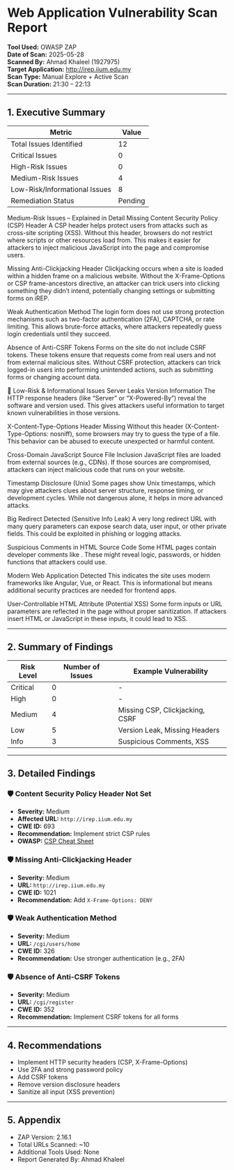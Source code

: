 # Web Application Vulnerability Scan Report

**Tool Used:** OWASP ZAP  
**Date of Scan:** 2025-05-28  
**Scanned By:** Ahmad Khaleel (1927975)  
**Target Application:** http://irep.iium.edu.my  
**Scan Type:** Manual Explore + Active Scan  
**Scan Duration:** 21:30 – 22:13

---

## 1. Executive Summary

| Metric                         | Value |
|-------------------------------|--------|
| Total Issues Identified       | 12     |
| Critical Issues               | 0      |
| High-Risk Issues              | 0      |
| Medium-Risk Issues            | 4      |
| Low-Risk/Informational Issues | 8      |
| Remediation Status            | Pending |

Medium-Risk Issues – Explained in Detail
Missing Content Security Policy (CSP) Header
A CSP header helps protect users from attacks such as cross-site scripting (XSS). Without this header, browsers do not restrict where scripts or other resources load from. This makes it easier for attackers to inject malicious JavaScript into the page and compromise users.

Missing Anti-Clickjacking Header
Clickjacking occurs when a site is loaded within a hidden frame on a malicious website. Without the X-Frame-Options or CSP frame-ancestors directive, an attacker can trick users into clicking something they didn’t intend, potentially changing settings or submitting forms on iREP.

Weak Authentication Method
The login form does not use strong protection mechanisms such as two-factor authentication (2FA), CAPTCHA, or rate limiting. This allows brute-force attacks, where attackers repeatedly guess login credentials until they succeed.

Absence of Anti-CSRF Tokens
Forms on the site do not include CSRF tokens. These tokens ensure that requests come from real users and not from external malicious sites. Without CSRF protection, attackers can trick logged-in users into performing unintended actions, such as submitting forms or changing account data.

🔹 Low-Risk & Informational Issues
Server Leaks Version Information
The HTTP response headers (like “Server” or “X-Powered-By”) reveal the software and version used. This gives attackers useful information to target known vulnerabilities in those versions.

X-Content-Type-Options Header Missing
Without this header (X-Content-Type-Options: nosniff), some browsers may try to guess the type of a file. This behavior can be abused to execute unexpected or harmful content.

Cross-Domain JavaScript Source File Inclusion
JavaScript files are loaded from external sources (e.g., CDNs). If those sources are compromised, attackers can inject malicious code that runs on your website.

Timestamp Disclosure (Unix)
Some pages show Unix timestamps, which may give attackers clues about server structure, response timing, or development cycles. While not dangerous alone, it helps in more advanced attacks.

Big Redirect Detected (Sensitive Info Leak)
A very long redirect URL with many query parameters can expose search data, user input, or other private fields. This could be exploited in phishing or logging attacks.

Suspicious Comments in HTML Source Code
Some HTML pages contain developer comments like <!-- TODO: remove before production -->. These might reveal logic, passwords, or hidden functions that attackers could use.

Modern Web Application Detected
This indicates the site uses modern frameworks like Angular, Vue, or React. This is informational but means additional security practices are needed for frontend apps.

User-Controllable HTML Attribute (Potential XSS)
Some form inputs or URL parameters are reflected in the page without proper sanitization. If attackers insert HTML or JavaScript in these inputs, it could lead to XSS.



---

## 2. Summary of Findings

| Risk Level | Number of Issues | Example Vulnerability          |
|------------|------------------|--------------------------------|
| Critical   | 0                | -                              |
| High       | 0                | -                              |
| Medium     | 4                | Missing CSP, Clickjacking, CSRF|
| Low        | 5                | Version Leak, Missing Headers  |
| Info       | 3                | Suspicious Comments, XSS       |

---

## 3. Detailed Findings

### 🛡️ Content Security Policy Header Not Set
- **Severity:** Medium  
- **Affected URL:** `http://irep.iium.edu.my`  
- **CWE ID:** 693  
- **Recommendation:** Implement strict CSP rules  
- **OWASP:** [CSP Cheat Sheet](https://cheatsheetseries.owasp.org/cheatsheets/Content_Security_Policy_Cheat_Sheet.html)

### 🛡️ Missing Anti-Clickjacking Header
- **Severity:** Medium  
- **URL:** `http://irep.iium.edu.my`  
- **CWE ID:** 1021  
- **Recommendation:** Add `X-Frame-Options: DENY`

### 🛡️ Weak Authentication Method
- **Severity:** Medium  
- **URL:** `/cgi/users/home`  
- **CWE ID:** 326  
- **Recommendation:** Use stronger authentication (e.g., 2FA)

### 🛡️ Absence of Anti-CSRF Tokens
- **Severity:** Medium  
- **URL:** `/cgi/register`  
- **CWE ID:** 352  
- **Recommendation:** Implement CSRF tokens for all forms

---

## 4. Recommendations

- Implement HTTP security headers (CSP, X-Frame-Options)
- Use 2FA and strong password policy
- Add CSRF tokens
- Remove version disclosure headers
- Sanitize all input (XSS prevention)

---

## 5. Appendix

- ZAP Version: 2.16.1  
- Total URLs Scanned: ~10  
- Additional Tools Used: None  
- Report Generated By: Ahmad Khaleel  
